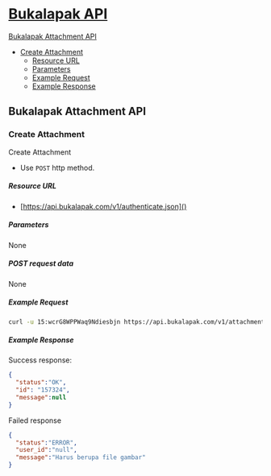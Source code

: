 # [Bukalapak API](README.md)

[Bukalapak Attachment API](#bukalapak-attachment-api)
- [Create Attachment](#create-attachment)
    - [Resource URL](#resource-url)
    - [Parameters](#parameters)
    - [Example Request](#example-request)
    - [Example Response](#example-response)

## Bukalapak Attachment API

### Create Attachment
Create Attachment
+ Use `POST` http method.

##### Resource URL
+ [https://api.bukalapak.com/v1/authenticate.json]()

##### Parameters
None

##### POST request data
None

##### Example Request
````sh
curl -u 15:wcrG8WPPWaq9Ndiesbjn https://api.bukalapak.com/v1/attachments.json -F file=@product-image.png

````

##### Example Response
Success response:
````json
{
  "status":"OK",
  "id": "157324",
  "message":null
}
````

Failed response
````json
{
  "status":"ERROR",
  "user_id":"null",
  "message":"Harus berupa file gambar"
}
````
